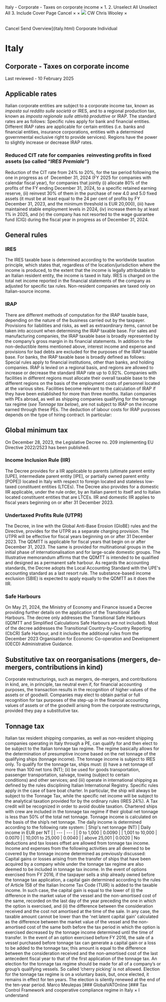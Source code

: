 Italy - Corporate - Taxes on corporate income
×
1.
2.
Unselect All
Unselect All
3.
Include Cover Page
Cancel
×
×
![](-/media/world-wide-tax-summaries/attachments/global---chris-wooley.ashx%3Frev=ac5e5f3223b34096b1afc2a6009c7320&revision=ac5e5f32-23b3-4096-b1af-c2a6009c7320&hash=859B7ADC84DC2CBEC9760E9E6EE7DE6D0A8BFCDF)
CW
Chris Wooley
×
######
Cancel
Send
Overview](italy.html)
Corporate
Individual
# Italy
## Corporate - Taxes on corporate income
Last reviewed - 10 February 2025
## Applicable rates
Italian corporate entities are subject to a corporate income tax, known as *imposta sul reddito sulle società* or IRES, and to a regional production tax, known as *imposta regionale sulle attività produttive* or IRAP.
The standard rates are as follows:
Specific rules apply for bank and financial entities.
Different IRAP rates are applicable for certain entities (i.e. banks and financial entities, insurance corporations, entities with a determined governmental exclusive right to provide services).
Regions have the power to slightly increase or decrease IRAP rates.
### **Reduced CIT rate for companies  reinvesting profits in fixed assets (so called “*****IRES Premiale*****”)**
Reduction of the CIT rate from 24% to 20%, for the tax period following the one in progress as of  December 31, 2024 (FY 2025 for companies with calendar fiscal year), for companies that jointly (i) allocate 80% of the profits of the FY ending December 31, 2024, to a specific retained earning reserve, (ii) reinvest 30% of them in the purchase of new 4.0 and 5.0 fixed assets (it must be at least equal to the 24 per cent of profits by FY December 31, 2023, and the minimum threshold is EUR 20,000), (iii) have maintained stable employment levels in 2024, (iv) increase them by at least 1% in 2025, and (v) the company has not resorted to the wage guarantee fund (CIG) during the fiscal year in progress as of December 31, 2024.
## General rules
### IRES
The IRES taxable base is determined according to the worldwide taxation principle, which states that, regardless of the location/jurisdiction where the income is produced, to the extent that the income is legally attributable to an Italian resident entity, the income is taxed in Italy. IRES is charged on the total net income reported in the financial statements of the company as adjusted for specific tax rules. Non-resident companies are taxed only on Italian-source income.
### IRAP
There are different methods of computation for the IRAP taxable base, depending on the nature of the business carried out by the taxpayer. Provisions for liabilities and risks, as well as extraordinary items, cannot be taken into account when determining the IRAP taxable base.
For sales and manufacturing companies, the IRAP taxable base is broadly represented by the company’s gross margin in its financial statements. In addition to the non-deductible items mentioned above, interest income and expense and provisions for bad debts are excluded for the purposes of the IRAP taxable base.
For banks, the IRAP taxable base is broadly defined as follows:
Special rules apply to financial institutions, other than banks, and holding companies.
IRAP is levied on a regional basis, and regions are allowed to increase or decrease the standard IRAP rate up to 0.92%. Companies with facilities in different regions must allocate their overall taxable base to the different regions on the basis of the employment costs of personnel located at the various sites. Facilities become relevant to the calculation of IRAP if they have been established for more than three months. Italian companies with PEs abroad, as well as shipping companies qualifying for the tonnage tax regime (*see Tonnage tax below*), are not subject to IRAP on the income earned through these PEs.
The deduction of labour costs for IRAP purposes depends on the type of hiring contract. In particular:
## Global minimum tax
On December 28, 2023, the Legislative Decree no. 209 implementing EU Directive 2022/2523 has been published.
### Income Inclusion Rule (IIR)
The Decree provides for a IIR applicable to parents (ultimate parent entity [UPE], intermediate parent entity [IPE], or partially owned parent entity [POPE]) located in Italy with respect to foreign located and stateless low-taxed constituent entities (LTCEs). The Decree also provides for a domestic IIR applicable, under the rule order, by an Italian parent to itself and to Italian located constituent entities that are LTCEs. IIR and domestic IIR applies to fiscal years beginning on or after 31 December 2023.
### Undertaxed Profits Rule (UTPR)
The Decree, in line with the Global Anti-Base Erosion (GloBE) rules and the Directive, provides for the UTPR as a separate charging provision. The UTPR will be effective for fiscal years beginning on or after 31 December 2023.
The QDMTT is applicable for fiscal years that begin on or after December 31, 2023. The same is provided for multinational groups in the initial phase of internationalisation and for large-scale domestic groups. The Illustrative memorandum affirms that the QDMTT is intended to be qualified and designed as a permanent safe harbour.
As regards the accounting standards, the Decree adopts the Local Accounting Standard with the UPE's accounting standard as a last resort rule. The substance-based income exclusion (SBIE) is expected to apply equally to the QDMTT as it does the IIR.
### Safe Harbours
On May 21, 2024, the Ministry of Economy and Finance issued a Decree providing further details on the application of the Transitional Safe Harbours. The decree only addresses the Transitional Safe Harbours (QDMTT and Simplified Calculations Safe Harbours are not included). Most of the decree addresses the Transitional Country-by-Country Reporting (CbCR) Safe Harbour, and it includes the additional rules from the December 2023 Organisation for Economic Co-operation and Development (OECD) Administrative Guidance.
## Substitutive tax on reorganisations (mergers, de-mergers, contributions in kind)
Corporate restructurings, such as mergers, de-mergers, and contributions in kind, are, in principle, tax neutral even if, for financial accounting purposes, the transaction results in the recognition of higher values of the assets or of goodwill. Companies may elect to obtain partial or full recognition for tax purposes of the step-up in the financial accounting values of assets or of the goodwill arising from the corporate restructurings, provided they pay a substitutive tax.
## Tonnage tax
Italian tax resident shipping companies, as well as non-resident shipping companies operating in Italy through a PE, can qualify for and then elect to be subject to the Italian tonnage tax regime. The regime basically allows for the determination of presumptive income based on the net tonnage of the qualifying ships (tonnage income). The tonnage income is subject to IRES only.
To qualify for the tonnage tax, ships must: (i) have a net tonnage of more than 100 net tons (NT); (ii) be used for goods transportation, passenger transportation, salvage, towing (subject to certain conditions) and other services; and (iii) operate in international shipping as defined by the rules disciplining Italian International Registry. Specific rules apply in the case of bare boat charter. In particular, the ship will always be subject to the Tonnage Tax, while the specific net income will be subject to the analytical taxation provided for by the ordinary rules (IRES 24%). A Tax credit will be recognized in order to avoid double taxation. Chartered ships with crew are included in the tonnage tax regime if their global net tonnage is less than 50% of the total net tonnage.
Tonnage income is calculated on the basis of the ship’s net tonnage. The daily income is determined according to the following rate system:
| Ship's net tonnage (NT) | Daily income in EUR per NT |
| --- | --- |
| 0 to 1,000 | 0.0090 |
| 1,001 to 10,000 | 0.0070 |
| 10,001 to 25,000 | 0.0040 |
| above 25,001 | 0.0020 |
No deductions and tax losses offset are allowed from tonnage tax income.
Income and expenses from the following activities are all deemed to be covered by the tonnage income determined as previously discussed:
Capital gains or losses arising from the transfer of ships that have been acquired by a company while under the tonnage tax regime are also deemed to be included in tonnage tax income. In the event of options exercised from FY 2016, if the taxpayer sells a ship already owned before the tonnage tax application, a capital gain determined according to the rules of Article 158 of the Italian Income Tax Code (TUIR) is added to the taxable income. In such case, the capital gain is equal to the lower of (i) the difference in the market value of the vessel and the non-amortised cost of the same, recorded on the last day of the year preceding the one in which the option is exercised, and (ii) the difference between the consideration received and the cost not amortised at the time of the sale. In any case, the taxable amount cannot be lower than the 'net latent capital gain' calculated as the difference between the market value of the vessel and the non-amortised cost of the same both before the tax period in which the option is exercised decreased by the tonnage income determined until the time of transfer.
In the event of an option exercised before FY 2016, the sale of a vessel purchased before tonnage tax can generate a capital gain or a loss to be added to the tonnage tax; this amount is equal to the difference between the consideration received and the non-amortised cost of the last antecedent fiscal year to that of the first application of the tonnage tax.
An election for the tonnage tax regime should be made for all of a company’s or group’s qualifying vessels. So called ‘cherry picking’ is not allowed. Election for the tonnage tax regime is on a voluntary basis, but, once elected, it remains in effect for ten years. The election is silently renewed at the end of the ten-year period.
Marco Meulepas
[### GlobalVATOnline
[### Tax Control Framework and cooperative compliance regime in Italy
×
I understand